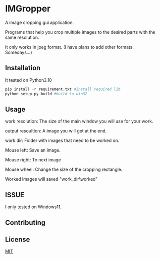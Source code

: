 # IMGropper

A image cropping gui application.

Programs that help you crop multiple images to the desired parts with the same resolution.

It only works in jpeg format. (I have plans to add other formats. Somedays...)

## Installation

It tested on Python3.10

```python
pip install -r requirement.txt #install required lib
python setup.py build #build to win32
```

## Usage

work resolution: The size of the main window you will use for your work.

output resoultion: A image you will get at the end.

work dir: Folder with images that need to be worked on.

Mouse left: Save an image.

Mouse right: To next image

Mouse wheel: Change the size of the cropping rectangle.

Worked images will saved "work_dir\worked"

## ISSUE
I only tested on Windows11.

## Contributing

## License

[MIT](https://choosealicense.com/licenses/mit/)
